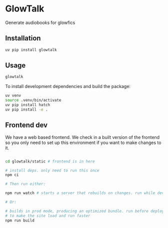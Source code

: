 # GlowTalk

Generate audiobooks for glowfics

## Installation

```bash
uv pip install glowtalk
```

## Usage

```bash
glowtalk
```


To install development dependencies and build the package:

```bash
uv venv
source .venv/bin/activate
uv pip install hatch
uv pip install -e .
```

## Frontend dev

We have a web based frontend. We check in a built version of the frontend so you only need to set up this environment if you want to make changes to it.

```bash

cd glowtalk/static # frontend is in here

# install deps. only need to run this once
npm ci

# Then run either:

npm run watch # starts a server that rebuilds on changes. run while developing

# Or:

# builds in prod mode, producing an optimized bundle. run before deploying
# to make the site load and run faster
npm run build
```
